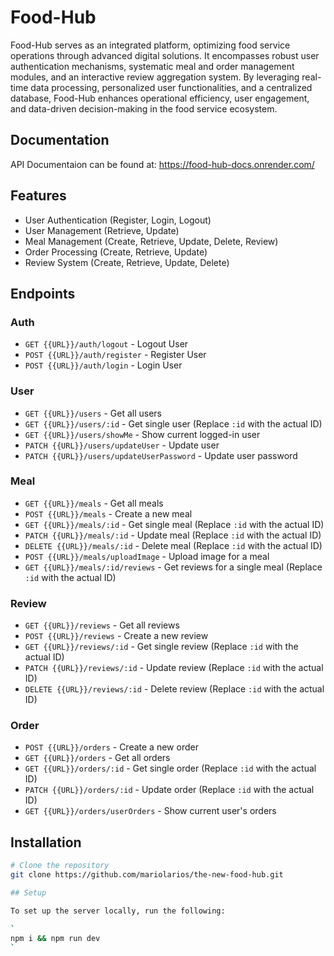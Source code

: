 # Food-Hub

Food-Hub serves as an integrated platform, optimizing food service operations through advanced digital solutions. It encompasses robust user authentication mechanisms, systematic meal and order management modules, and an interactive review aggregation system. By leveraging real-time data processing, personalized user functionalities, and a centralized database, Food-Hub enhances operational efficiency, user engagement, and data-driven decision-making in the food service ecosystem.

## Documentation
API Documentaion can be found at: https://food-hub-docs.onrender.com/

## Features

- User Authentication (Register, Login, Logout)
- User Management (Retrieve, Update)
- Meal Management (Create, Retrieve, Update, Delete, Review)
- Order Processing (Create, Retrieve, Update)
- Review System (Create, Retrieve, Update, Delete)

## Endpoints

### Auth

- `GET {{URL}}/auth/logout` - Logout User
- `POST {{URL}}/auth/register` - Register User
- `POST {{URL}}/auth/login` - Login User

### User

- `GET {{URL}}/users` - Get all users
- `GET {{URL}}/users/:id` - Get single user (Replace `:id` with the actual ID)
- `GET {{URL}}/users/showMe` - Show current logged-in user
- `PATCH {{URL}}/users/updateUser` - Update user
- `PATCH {{URL}}/users/updateUserPassword` - Update user password

### Meal

- `GET {{URL}}/meals` - Get all meals
- `POST {{URL}}/meals` - Create a new meal
- `GET {{URL}}/meals/:id` - Get single meal (Replace `:id` with the actual ID)
- `PATCH {{URL}}/meals/:id` - Update meal (Replace `:id` with the actual ID)
- `DELETE {{URL}}/meals/:id` - Delete meal (Replace `:id` with the actual ID)
- `POST {{URL}}/meals/uploadImage` - Upload image for a meal
- `GET {{URL}}/meals/:id/reviews` - Get reviews for a single meal (Replace `:id` with the actual ID)

### Review

- `GET {{URL}}/reviews` - Get all reviews
- `POST {{URL}}/reviews` - Create a new review
- `GET {{URL}}/reviews/:id` - Get single review (Replace `:id` with the actual ID)
- `PATCH {{URL}}/reviews/:id` - Update review (Replace `:id` with the actual ID)
- `DELETE {{URL}}/reviews/:id` - Delete review (Replace `:id` with the actual ID)

### Order

- `POST {{URL}}/orders` - Create a new order
- `GET {{URL}}/orders` - Get all orders
- `GET {{URL}}/orders/:id` - Get single order (Replace `:id` with the actual ID)
- `PATCH {{URL}}/orders/:id` - Update order (Replace `:id` with the actual ID)
- `GET {{URL}}/orders/userOrders` - Show current user's orders

## Installation


```bash
# Clone the repository
git clone https://github.com/mariolarios/the-new-food-hub.git

## Setup

To set up the server locally, run the following:

`
npm i && npm run dev
`
